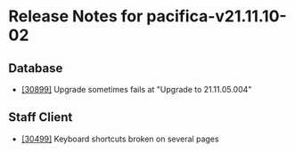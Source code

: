 
# Release Notes for pacifica-v21.11.10-02

## Database

- [[30899]](http://bugs.koha-community.org/bugzilla3/show_bug.cgi?id=30899) Upgrade sometimes fails at "Upgrade to 21.11.05.004"

## Staff Client

- [[30499]](http://bugs.koha-community.org/bugzilla3/show_bug.cgi?id=30499) Keyboard shortcuts broken on several pages



